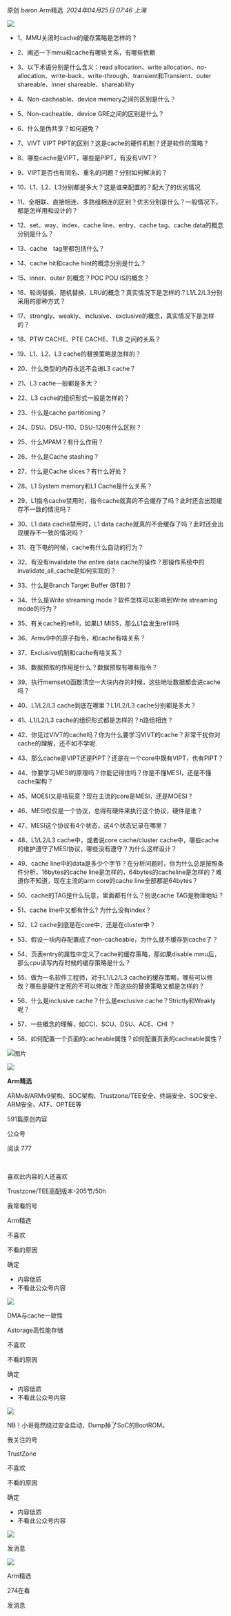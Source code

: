 原创 baron Arm精选
 _2024年04月25日 07:46_ _上海_

![](https://mmbiz.qpic.cn/sz_mmbiz_png/72OMRpZ5hV14msK9M9DHOr0VOP8yia0bzFOyT7Rp3BGpjFLkXXWGT1zxVmIsyXRpmDYbKR5OlnFElMyicjURQl0Q/640?wx_fmt=png&from=appmsg&wxfrom=13)

- 1、MMU关闭时cache的缓存策略是怎样的？
- 2、阐述一下mmu和cache有哪些关系，有哪些依赖
- 3、以下术语分别是什么含义：read allocation、write allocation、no-allocation、write-back、write-through、transient和Transient、outer shareable、inner shareable、shareablilty
- 4、Non-cacheable、device memory之间的区别是什么？
- 5、Non-cacheable、device GRE之间的区别是什么？
- 6、什么是伪共享？如何避免？
- 7、VIVT VIPT PIPT的区别？这是cache的硬件机制？还是软件的策略？
- 8、哪些cache是VIPT，哪些是PIPT，有没有VIVT？
- 9、VIPT是否也有同名、重名的问题？分别如何解决的？
- 10、L1、L2、L3分别都是多大？这是谁来配置的？配大了的优劣情况
- 11、全相联、直接相连、多路组相连的区别？优劣分别是什么？一般情况下，都是怎样用和设计的？
- 12、set、way、index、cache line、entry、cache tag、cache data的概念分别是什么？
- 13、cache　tag里都包括什么？
- 14、cache hit和cache hint的概念分别是什么？
- 15、inner、outer 的概念？POC POU IS的概念？
- 16、轮询替换、随机替换、LRU的概念？真实情况下是怎样的？L1/L2/L3分别采用的那种方式？
- 17、strongly、weakly、inclusive、exclusive的概念，真实情况下是怎样的？
- 18、PTW CACHE、PTE CACHE、TLB 之间的关系？
- 19、L1、L2、L3 cache的替换策略是怎样的？
- 20、什么类型的内存永远不会进L3 cache？
- 21、L3 cache一般都是多大？
- 22、L3 cache的组织形式一般是怎样的？
- 23、什么是cache partitioning？
    
- 24、DSU、DSU-110、DSU-120有什么区别？
    
- 25、什么MPAM？有什么作用？
    
- 26、什么是Cache stashing？
    
- 27、什么是Cache slices？有什么好处？
    
- 28、L1 System memory和L1 Cache是什么关系？
    
- 29、L1指令cache禁用时，指令cache就真的不会缓存了吗？此时还会出现缓存不一致的情况吗？
    
- 30、L1 data cache禁用时，L1 data cache就真的不会缓存了吗？此时还会出现缓存不一致的情况吗？
    
- 31、在下电的时候，cache有什么自动的行为？
    
- 32、有没有invalidate the entire data cache的操作？那操作系统中的invalidate_all_cache是如何实现的？
    
- 33、什么是Branch Target Buffer (BTB)？
    
- 34、什么是Write streaming mode？软件怎样可以影响到Write streaming mode的行为？
    
- 35、有关cache的refill，如果L1 MISS，那么L1会发生refill吗
    
- 36、Armv9中的原子指令，和cache有啥关系？
    
- 37、Exclusive机制和cache有啥关系？
    
- 38、数据预取的作用是什么？数据预取有哪些指令？
    
- 39、执行memset()函数清空一大块内存的时候，这些地址数据都会进cache吗？
    
- 40、L1/L2/L3 cache到底在哪里？L1/L2/L3 cache分别都是多大？
    
- 41、L1/L2/L3 cache的组织形式都是怎样的？n路组相连？
    
- 42、你见过VIVT的cache吗？你为什么要学习VIVT的cache？非常干扰你对cache的理解，还不如不学呢.
    
- 43、那么cache是VIPT还是PIPT？还是在一个core中既有VIPT，也有PIPT？
    
- 44、你要学习MESI的原理吗？你能记得住吗？你是不懂MESI，还是不懂cache架构？
    
- 45、MOESI又是啥玩意？现在主流的core是MESI，还是MOESI？
    
- 46、MESI仅仅是一个协议，总得有硬件来执行这个协议，硬件是谁？
    
- 47、MESI这个协议有4个状态，这4个状态记录在哪里？
    
- 48、L1/L2/L3 cache中，或者说core cache/cluster cache中，哪些cache的维护遵守了MESI协议，哪些没有遵守？为什么这样设计？
    
- 49、cache line中的data是多少个字节？在分析问题时，你为什么总是按照条件分析，16bytes的cache line是怎样的，64bytes的cacheline是怎样的？难道你不知道，现在主流的arm core的cache line全部都是64bytes？
    
- 50、cache的TAG是什么玩意，里面都有什么？别说cache TAG是物理地址？
    
- 51、cache line中又都有什么? 为什么没有index？
    
- 52、L2 cache到底是在core中，还是在cluster中？
    
- 53、假设一块内存配置成了non-cacheable，为什么就不缓存到cache了？
    
- 54、页表entry的属性中定义了cache的缓存策略，那如果disable mmu后，那么cpu读写内存时候的缓存策略是什么？
    
- 55、做为一名软件工程师，对于L1/L2/L3 cache的缓存策略，哪些可以修改？哪些是硬件定死的不可以修改？而这些的替换策略又都是怎样的？
    
- 56、什么是inclusive cache？什么是exclusive cache？Strictly和Weakly呢？
    
- 57、一些概念的理解，如CCI、SCU、DSU、ACE、CHI ？
    
- 58、如何配置一个页面的cacheable属性？如何配置页表的cacheable属性？
    

![图片](https://mmbiz.qpic.cn/sz_mmbiz_png/72OMRpZ5hV14msK9M9DHOr0VOP8yia0bzZEG3GU7tqwqrldsia5jryrTwuUn9MFoic7spFQAWf6sm8NfwOg7zSSeg/640?wx_fmt=png&from=appmsg&tp=webp&wxfrom=5&wx_lazy=1&wx_co=1)

![](http://mmbiz.qpic.cn/sz_mmbiz_png/72OMRpZ5hV00GOqhBiag6YJIfArytJkI1xGDuAwB6cumchNVevDk9T1PvfhVdicTkFge7XpJy6mvTJT2YFYzGYnw/300?wx_fmt=png&wxfrom=19)

**Arm精选**

ARMv8/ARMv9架构、SOC架构、Trustzone/TEE安全、终端安全、SOC安全、ARM安全、ATF、OPTEE等

591篇原创内容

公众号

  

阅读 777

​

喜欢此内容的人还喜欢

Trustzone/TEE高配版本-205节/50h

我常看的号

Arm精选

不喜欢

不看的原因

确定

- 内容低质
- 不看此公众号内容

![](https://mmbiz.qpic.cn/sz_mmbiz_jpg/72OMRpZ5hV06S1qco50szAEFAyHVS0qaVVic2DDbrDIhhCUjhfLiaQ52Z5NUpNO17NMib9uhk88raibXDfPqyZBkkQ/0?wx_fmt=jpeg)

DMA与cache一致性

Astorage高性能存储

不喜欢

不看的原因

确定

- 内容低质
- 不看此公众号内容

![](https://mmbiz.qpic.cn/mmbiz_jpg/r23QV2leJkia18xz0jkjsH9lBUpnOWVpt8ZOGqgGlMqk9XYj3VrgMl2iantzF5gWY4lb9AhvicX1AMKlFFAffzhOg/0?wx_fmt=jpeg&tp=wxpic)

NB！小哥竟然绕过安全启动，Dump掉了SoC的BootROM。

我关注的号

TrustZone

不喜欢

不看的原因

确定

- 内容低质
- 不看此公众号内容

![](https://mmbiz.qpic.cn/mmbiz_jpg/0l8e8dYXFXb3xYsM8VKxqib7L4EmGkmliariavIDBPWcVuMZw3rDVH6xA3JgzWuCcezaOLLFoR25u1xiaNXehafZWA/0?wx_fmt=jpeg&tp=wxpic)

发消息

[](javacript:;)

![](http://mmbiz.qpic.cn/sz_mmbiz_png/72OMRpZ5hV00GOqhBiag6YJIfArytJkI1xGDuAwB6cumchNVevDk9T1PvfhVdicTkFge7XpJy6mvTJT2YFYzGYnw/300?wx_fmt=png&wxfrom=18)

Arm精选

274在看

发消息